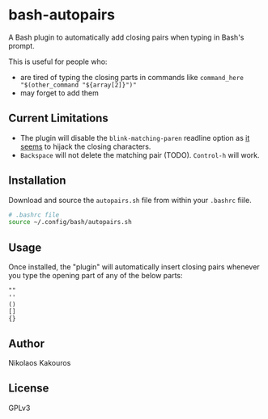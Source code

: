 # bash-autopairs
A Bash plugin to automatically add closing pairs when typing in Bash's prompt.

This is useful for people who:
- are tired of typing the closing parts in commands like `command_here "$(other_command "${array[2]}")"`
- may forget to add them

## Current Limitations
- The plugin will disable the `blink-matching-paren` readline option as [it
  seems](https://lists.gnu.org/archive/html/bug-bash/2019-11/msg00044.html) to
  hijack the closing characters.
- `Backspace` will not delete the matching pair (TODO). `Control-h` will work.


## Installation
Download and source the `autopairs.sh` file from within your `.bashrc` fiile.

```bash
# .bashrc file
source ~/.config/bash/autopairs.sh
```

## Usage
Once installed, the "plugin" will automatically insert closing pairs whenever you type the opening part of any of the below parts:

```
""
''
()
[]
{}
```

## Author
Nikolaos Kakouros

## License
GPLv3
